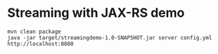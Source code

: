 # Streaming with JAX-RS demo

    mvn clean package 
    java -jar target/streamingdemo-1.0-SNAPSHOT.jar server config.yml
    http://localhost:8080

